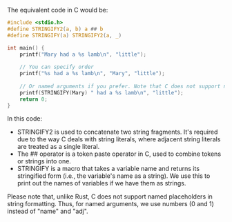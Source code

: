  The equivalent code in C would be:

```c
#include <stdio.h>
#define STRINGIFY2(a, b) a ## b
#define STRINGIFY(a) STRINGIFY2(a, _)

int main() {
    printf("Mary had a %s lamb\n", "little");
    
    // You can specify order
    printf("%s had a %s lamb\n", "Mary", "little");
    
    // Or named arguments if you prefer. Note that C does not support named placeholders in string formatting, so we use numbers for placeholders. 
    printf(STRINGIFY(Mary) " had a %s lamb\n", "little");
    return 0;
}
```
In this code:
- STRINGIFY2 is used to concatenate two string fragments. It's required due to the way C deals with string literals, where adjacent string literals are treated as a single literal.
- The ## operator is a token paste operator in C, used to combine tokens or strings into one.
- STRINGIFY is a macro that takes a variable name and returns its stringified form (i.e., the variable's name as a string). We use this to print out the names of variables if we have them as strings.
 
Please note that, unlike Rust, C does not support named placeholders in string formatting. Thus, for named arguments, we use numbers (0 and 1) instead of "name" and "adj".
